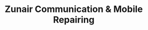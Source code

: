---
title: "Zunair Communication & Mobile Repairing"
url: /karachi/zunair-communication-und-mobile-repairing/
shop: Handy
---